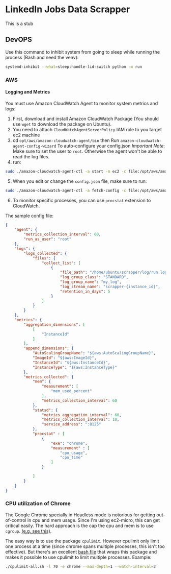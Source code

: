 # LinkedIn Jobs Data Scrapper
This is a stub

## DevOPS
Use this command to inhibit system from going to sleep while running the process (Bash and need the venv):
```bash
systemd-inhibit --what=sleep:handle-lid-switch python -m run
```
### AWS
#### Logging and Metrics
You must use Amazon CloudWatch Agent to monitor system metrics and logs:
1. First, download and install Amazon CloudWatch Package (You should use `wget` to
   download the package on Ubuntu).
2. You need to attach `CloudWatchAgentServerPolicy` IAM role to you target ec2 machine
3. cd `opt/aws/amazon-cloudwatch-agent/bin` then Run
`amazon-cloudwatch-agent-config-wizard` To auto-configure your config.json
_Important Note_: Make sure to set the user to `root`. Otherwise the agent won't be able to read the log files.
4. run:
```bash
sudo ./amazon-cloudwatch-agent-ctl -a start -m ec2 -c file:/opt/aws/amazon-cloudwatch-agent/bin/config.json
```
5. When you edit or change the `config.json` file, make sure to run:
```bash
sudo ./amazon-cloudwatch-agent-ctl -a fetch-config -c file:/opt/aws/amazon-cloudwatch-agent/bin/config.json -s
```
6. To monitor specific processes, you can use `procstat` extension to CloudWatch.

The sample config file:
```json
{
	"agent": {
		"metrics_collection_interval": 60,
		"run_as_user": "root"
	},
	"logs": {
		"logs_collected": {
			"files": {
				"collect_list": [
					{
						"file_path": "/home/ubuntu/scrapper/log/run.log",
						"log_group_class": "STANDARD",
						"log_group_name": "my_log",
						"log_stream_name": "scrapper-{instance_id}",
						"retention_in_days": 5
					}
				]
			}
		}
	},
	"metrics": {
		"aggregation_dimensions": [
			[
				"InstanceId"
			]
		],
		"append_dimensions": {
			"AutoScalingGroupName": "${aws:AutoScalingGroupName}",
			"ImageId": "${aws:ImageId}",
			"InstanceId": "${aws:InstanceId}",
			"InstanceType": "${aws:InstanceType}"
		},
		"metrics_collected": {
			"mem": {
				"measurement": [
					"mem_used_percent"
				],
				"metrics_collection_interval": 60
			},
			"statsd": {
				"metrics_aggregation_interval": 60,
				"metrics_collection_interval": 10,
				"service_address": ":8125"
			},
			"procstat" : [
				{
					"exe": "chrome",
					"measurement" : [
						"cpu_usage",
						"cpu_time"
					]
				}

			]
		}
	}
}
```

### CPU utilization of Chrome

The Google Chrome specially in Headless mode is notorious for getting out-of-control in
cpu and mem usage. Since I'm using ec2-micro, this can get critical easily. The hard
approach is the cap the cpu and mem is to use `cgroup`. [(e.g. see this)](https://askubuntu.com/questions/1377502/limit-cpu-and-memory-using-cgroup-in-ubuntu-20-04-lts-server-edition).

The easy way is to use the package `cpulimit`. However cpulimit only limit one process at a time (since chrome spans multiple processes, this isn't too effective). But there's an excellent [bash file](https://aweirdimagination.net/2020/08/09/limit-processor-usage-of-multiple-processes/) that wraps this package and makes it possible to use cpulimit to limit multiple processes. 
Example:
```bash
./cpulimit-all.sh -l 70 -e chrome --max-depth=1 --watch-interval=3
```